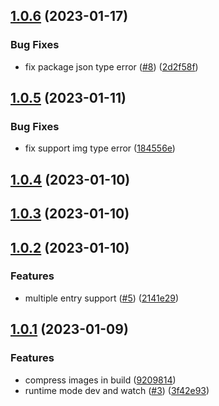 ## [1.0.6](https://github.com/baiwusanyu-c/unplugin-img-compress/compare/v1.0.5...v1.0.6) (2023-01-17)


### Bug Fixes

* fix package json type error ([#8](https://github.com/baiwusanyu-c/unplugin-img-compress/issues/8)) ([2d2f58f](https://github.com/baiwusanyu-c/unplugin-img-compress/commit/2d2f58f65e1e9a1a75738e7feb3566684b8d526d))



## [1.0.5](https://github.com/baiwusanyu-c/unplugin-img-compress/compare/v1.0.4...v1.0.5) (2023-01-11)


### Bug Fixes

* fix support img type error ([184556e](https://github.com/baiwusanyu-c/unplugin-img-compress/commit/184556ebcaa30343847731d81faead92dcc7e608))



## [1.0.4](https://github.com/baiwusanyu-c/unplugin-img-compress/compare/v1.0.3...v1.0.4) (2023-01-10)



## [1.0.3](https://github.com/baiwusanyu-c/unplugin-img-compress/compare/v1.0.2...v1.0.3) (2023-01-10)



## [1.0.2](https://github.com/baiwusanyu-c/unplugin-img-compress/compare/v1.0.1...v1.0.2) (2023-01-10)


### Features

* multiple entry support ([#5](https://github.com/baiwusanyu-c/unplugin-img-compress/issues/5)) ([2141e29](https://github.com/baiwusanyu-c/unplugin-img-compress/commit/2141e297f470df216f2dce09ddedbed92a484c77))



## [1.0.1](https://github.com/baiwusanyu-c/unplugin-img-compress/compare/92098141ef0b90461ac276a8ca56fb98a4172f88...v1.0.1) (2023-01-09)


### Features

* compress images in build ([9209814](https://github.com/baiwusanyu-c/unplugin-img-compress/commit/92098141ef0b90461ac276a8ca56fb98a4172f88))
* runtime mode dev and watch ([#3](https://github.com/baiwusanyu-c/unplugin-img-compress/issues/3)) ([3f42e93](https://github.com/baiwusanyu-c/unplugin-img-compress/commit/3f42e93b3947ce5c73efa05f86c00e0913d4e75b))




